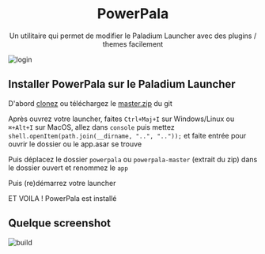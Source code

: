 <h1 align="center">PowerPala</h1>

<p align="center">Un utilitaire qui permet de modifier le Paladium Launcher avec des plugins / themes facilement

<img src="./screenshots/powerpala.png" alt="login"></p>

## Installer PowerPala sur le Paladium Launcher

D'abord [clonez](git://github.com/pharuxtan/powerpala.git) ou téléchargez le [master.zip](https://github.com/pharuxtan/powerpala/archive/master.zip) du git

Après ouvrez votre launcher, faites `Ctrl+Maj+I` sur Windows/Linux ou `⌘+Alt+I` sur MacOS, allez dans `console` puis mettez `shell.openItem(path.join(__dirname, "..", ".."));` et faite entrée pour ouvrir le dossier ou le app.asar se trouve

Puis déplacez le dossier `powerpala` ou `powerpala-master` (extrait du zip) dans le dossier ouvert et renommez le `app`

Puis (re)démarrez votre launcher

ET VOILA ! PowerPala est installé

## Quelque screenshot

<img src="./screenshots/powerpala.png" alt="build"></p>
